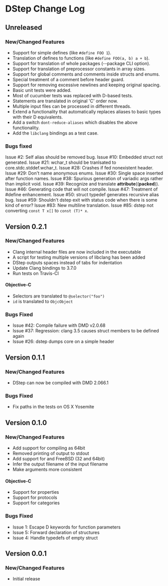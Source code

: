# DStep Change Log

## Unreleased
### New/Changed Features

* Support for simple defines (like `#define FOO 1`).
* Translation of defines to functions (like `#define FOO(a, b) a + b`).
* Support for translation of whole packages (--package CLI option).
* Support for translation of preprocessor constants in array sizes.
* Support for global comments and comments inside structs and enums.
* Special treatment of a comment before header guard.
* Support for removing excessive newlines and keeping original spacing.
* Basic unit tests were added.
* Most of cucumber tests was replaced with D-based tests.
* Statements are translated in original 'C' order now.
* Multiple input files can be processed in different threads.
* Extend a functionality that automatically replaces aliases to basic types with their D equivalents.
* Add a switch `dont-reduce-aliases` which disables the above functionality.
* Add the `libclang` bindings as a test case.

### Bugs fixed
Issue #2: Self alias should be removed bug.
Issue #10: Embedded struct not generated.
Issue #21: wchar_t should be tranlsated to core.stdc.stddef.wchar_t.
Issue #28: Crashes if fed nonexistent header.
Issue #29: Don't name anonymous enums.
Issue #30: Single space inserted after function names.
Issue #38: Spurious generation of variadic args rather than implicit void.
Issue #39: Recognize and translate __attribute__((__packed__)).
Issue #46: Generating code that will not compile.
Issue #47: Treatment of #define enhancement.
Issue #50: struct typedef generates recursive alias bug.
Issue #59: Shouldn't dstep exit with status code when there is some kind of error?
Issue #83: New multiline translation.
Issue #85: dstep not converting `const T x[]` to `const (T)* x`.

## Version 0.2.1
### New/Changed Features

* Clang internal header files are now included in the executable
* A script for testing multiple versions of libclang has been added
* DStep outputs spaces instead of tabs for indentation
* Update Clang bindings to 3.7.0
* Run tests on Travis-CI

#### Objective-C

* Selectors are translated to `@selector("foo")`
* `id` is translated to `ObjcObject`

### Bugs Fixed

* Issue #42: Compile failure with DMD v2.0.68
* Issue #37: Regression: clang 3.5 causes struct members to be defined again
* Issue #26: dstep dumps core on a simple header

## Version 0.1.1
### New/Changed Features

* DStep can now be compiled with DMD 2.066.1

### Bugs Fixed

* Fix paths in the tests on OS X Yosemite

## Version 0.1.0
### New/Changed Features

* Add support for compiling as 64bit
* Removed printing of output to stdout
* Add support for and FreeBSD (32 and 64bit)
* Infer the output filename of the input filename
* Make arguments more consistent

#### Objective-C

* Support for properties
* Support for protocols
* Support for categories

### Bugs Fixed

* Issue 1: Escape D keywords for function parameters
* Issue 5: Forward declaration of structures
* Issue 4: Handle typedefs of empty struct

## Version 0.0.1
### New/Changed Features

* Initial release
